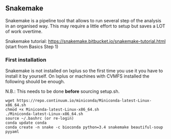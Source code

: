## Snakemake

Snakemake is a pipeline tool that allows to run several step of the analysis in an organised way.
This may require a little effort to setup but saves a LOT of work overtime.

Snakemake tutorial: https://snakemake.bitbucket.io/snakemake-tutorial.html (start from Basics Step 1)

### First installation

Snakemake is not installed on lxplus so the first time you use it you have to install it by yourself.
On lxplus or machines with CVMFS installed the following should be enough.

N.B.: This needs to be done **before** sourcing setup.sh.

```
wget https://repo.continuum.io/miniconda/Miniconda-latest-Linux-x86_64.sh
chmod +x Miniconda-latest-Linux-x86_64.sh
./Miniconda-latest-Linux-x86_64.sh
source ~/.bashrc (or re-login)
conda update conda
conda create -n snake -c bioconda python=3.4 snakemake beautiful-soup pyyaml
```


